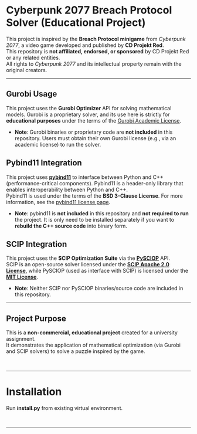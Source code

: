 # Cyberpunk 2077 Breach Protocol Solver (Educational Project)

This project is inspired by the **Breach Protocol minigame** from *Cyberpunk 2077*, a video game developed and published by **CD Projekt Red**. <br>
This repository is **not affiliated, endorsed, or sponsored** by CD Projekt Red or any related entities. <br>
All rights to *Cyberpunk 2077* and its intellectual property remain with the original creators. <br>

---

## Gurobi Usage
This project uses the **Gurobi Optimizer** API for solving mathematical models. Gurobi is a proprietary solver, and its use here is strictly for **educational purposes** 
under the terms of the [Gurobi Academic License](https://www.gurobi.com/academia/academic-program-and-licenses/). 

- **Note**: Gurobi binaries or proprietary code are **not included** in this repository. Users must obtain their own Gurobi license (e.g., via an academic license) to run the solver.

## Pybind11 Integration  
This project uses **[pybind11](https://github.com/pybind/pybind11 )** to interface between Python and C++ (performance-critical components). 
Pybind11 is a header-only library that enables interoperability between Python and C++. <br> 
Pybind11 is used under the terms of the **BSD 3-Clause License**. For more information, see the [pybind11 license page](https://github.com/pybind/pybind11/blob/master/LICENSE ). 

- **Note**: pybind11 is **not included** in this repository and **not required to run** the project. It is only need to be installed separately if you want to **rebuild the C++ source code** into binary form.

## SCIP Integration  
This project uses the **SCIP Optimization Suite** via the **[PySCIOP](https://github.com/scipopt/PySCIPOpt )** API. <br>
SCIP is an open-source solver licensed under the **[SCIP Apache 2.0 License](https://www.scipopt.org/scip/doc/html/LICENSE.php )**, 
while PySCIOP (used as interface with SCIP) is licensed under the **[MIT License](https://github.com/scipopt/PySCIPOpt/blob/master/LICENSE )**. 

- **Note**: Neither SCIP nor PySCIOP binaries/source code are included in this repository.

---

## Project Purpose
This is a **non-commercial, educational project** created for a university assignment. <br>
It demonstrates the application of mathematical optimization (via Gurobi and SCIP solvers) to solve a puzzle inspired by the game.

<br>

---

# Installation
Run **install.py** from existing virtual environment.

<br>

---